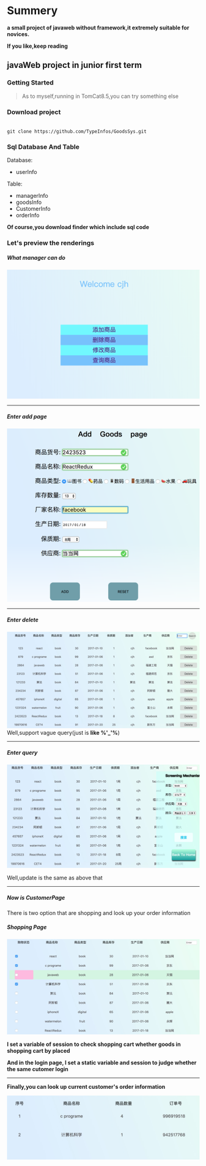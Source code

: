 # Summery
__a small project of javaweb without framework,it extremely suitable for novices.__

__If you like,keep reading__

## javaWeb project in junior first term

### Getting Started
>As to myself,running in TomCat8.5,you can try something else

### Download project
<pre><code>
git clone https://github.com/TypeInfos/GoodsSys.git
</pre></code>

### Sql Database And Table
Database:

* userInfo

Table:

* managerInfo
* goodsInfo
* CustomerInfo
* orderInfo

**Of course,you download finder which include sql code**

### Let's preview the renderings

##### What manager can do
![managerFunction](illustrateImg/manager.png)
****

##### Enter add page
![addPage](illustrateImg/add.png)
****
##### Enter delete
![deletePage](illustrateImg/delete.png)
Well,support vague query(just is __like %'_'%__)
****
##### Enter query
![queryPage](illustrateImg/query.png)

Well,update is the same as above that
****
##### Now is CustomerPage

There is two option that are shopping and look up your order information

##### Shopping Page
![shoppingPage](illustrateImg/customerShopping.png)

**I set a variable of session to check shopping cart whether goods in shopping cart by placed**


**And in the login page, I set a static variable and session to judge whether the same cutomer login**
****
__Finally,you can look up current customer's order information__

![orderInfoPage](illustrateImg/customerShopResult.png)

